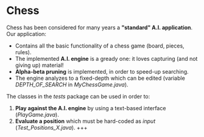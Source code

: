 Chess
===========

Chess has been considered for many years a **"standard" A.I. application**. Our application:

* Contains all the basic functionality of a chess game (board, pieces, rules).
* The implemented **A.I. engine** is a gready one: it loves capturing (and not giving up) material!
* **Alpha-beta pruning** is implemented, in order to speed-up searching.
* The engine analyzes to a fixed-depth which can be edited (variable *DEPTH_OF_SEARCH* in *MyChessGame.java*).

The classes in the *tests* package can be used in order to:

1. **Play against the A.I. engine** by using a text-based interface (*PlayGame.java*).
2. **Evaluate a position** which must be hard-coded as *input* (*Test_Positions_X.java*). +++